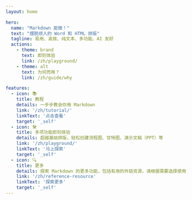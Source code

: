 ```yaml
---
layout: home

hero:
  name: "Markdown 能做！"
  text: "摆脱烦人的 Word 和 HTML 排版"
  tagline: 易用、高效、纯文本、多功能、AI 友好
  actions:
    - theme: brand
      text: 即刻体验
      link: /zh/playground/
    - theme: alt
      text: 为何而用？
      link: /zh/guide/why

features:
  - icon: 📚
    title: 教程
    details: 一步步教会你用 Markdown
    link: '/zh/tutorial/'
    linkText: '点击查看'
    target: '_self'
  - icon: 🛠️
    title: 多项功能即刻体验
    details: 超越基础排版，轻松创建流程图、甘特图、演示文稿（PPT）等
    link: '/zh/playground/'
    linkText: '马上探索'
    target: '_self'
  - icon: 🔍
    title: 更多
    details: 探索 Markdown 的更多功能，包括有用的外链资源，请根据需要选择使用
    link: '/zh/reference-resource'
    linkText: '探索更多'
    target: '_self'
---
```


